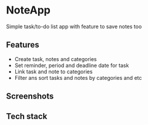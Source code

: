 # NoteApp
Simple task/to-do list app with feature to save notes too

## Features
- Create task, notes and categories
- Set reminder, period and deadline date for task
- Link task and note to categories
- Filter ans sort tasks and notes by categories and etc

## Screenshots

## Tech stack
